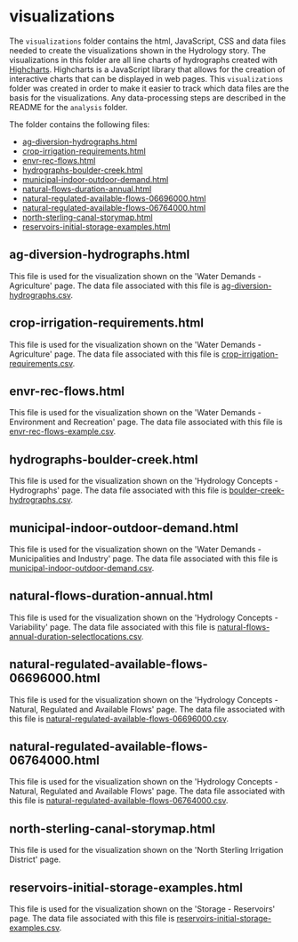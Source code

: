 # visualizations #

The `visualizations` folder contains the html, JavaScript, CSS and data files needed to create the visualizations shown in the Hydrology story. 
The visualizations in this folder are all line charts of hydrographs created with [Highcharts](https://www.highcharts.com/).  Highcharts is a 
JavaScript library that allows for the creation of interactive charts that can be displayed in web pages.  This `visualizations` folder was 
created in order to make it easier to track which data files are the basis for the visualizations.  Any data-processing steps are described 
in the README for the `analysis` folder.

The folder contains the following files:

* [ag-diversion-hydrographs.html](#ag-diversion-hydrographshtml)
* [crop-irrigation-requirements.html](#crop-irrigation-requirementshtml)
* [envr-rec-flows.html](#envr-rec-flowshtml)
* [hydrographs-boulder-creek.html](#hydrographs-boulder-creekhtml)
* [municipal-indoor-outdoor-demand.html](#municipal-indoor-outdoor-demandhtml)
* [natural-flows-duration-annual.html](#natural-flows-duration-annualhtml)
* [natural-regulated-available-flows-06696000.html](#natural-regulated-available-flows-06696000html)
* [natural-regulated-available-flows-06764000.html](#natural-regulated-available-flows-06764000html)
* [north-sterling-canal-storymap.html](#north-sterling-canal-storymaphtml)
* [reservoirs-initial-storage-examples.html](#reservoirs-initial-storage-exampleshtml)


## ag-diversion-hydrographs.html ##
This file is used for the visualization shown on the 'Water Demands - Agriculture' page.  The data file associated with this file is 
[ag-diversion-hydrographs.csv](https://github.com/OpenWaterFoundation/swsi-story-sp-hydrology/blob/master/site/visualizations/data/ag-diversion-hydrographs.csv).

## crop-irrigation-requirements.html ##
This file is used for the visualization shown on the 'Water Demands - Agriculture' page.  The data file associated with this file is 
[crop-irrigation-requirements.csv](https://github.com/OpenWaterFoundation/swsi-story-sp-hydrology/blob/master/site/visualizations/data/crop-irrigation-requirements.csv).

## envr-rec-flows.html ##
This file is used for the visualization shown on the 'Water Demands - Environment and Recreation' page.  The data file associated with this file is 
[envr-rec-flows-example.csv](https://github.com/OpenWaterFoundation/swsi-story-sp-hydrology/blob/master/site/visualizations/data/envr-rec-flows-example.csv).

## hydrographs-boulder-creek.html ##
This file is used for the visualization shown on the 'Hydrology Concepts - Hydrographs' page.  The data file associated with this file is 
[boulder-creek-hydrographs.csv](https://github.com/OpenWaterFoundation/swsi-story-sp-hydrology/blob/master/site/visualizations/data/boulder-creek-hydrographs.csv).

## municipal-indoor-outdoor-demand.html ##
This file is used for the visualization shown on the 'Water Demands - Municipalities and Industry' page.  The data file associated with this file is 
[municipal-indoor-outdoor-demand.csv](https://github.com/OpenWaterFoundation/swsi-story-sp-hydrology/blob/master/site/visualizations/data/municipal-indoor-outdoor-demand.csv).

## natural-flows-duration-annual.html ##
This file is used for the visualization shown on the 'Hydrology Concepts - Variability' page. The data file associated with this file is 
[natural-flows-annual-duration-selectlocations.csv](https://github.com/OpenWaterFoundation/swsi-story-sp-hydrology/blob/master/site/visualizations/data/natural-flows-annual-duration-selectlocations.csv).

## natural-regulated-available-flows-06696000.html ##
This file is used for the visualization shown on the 'Hydrology Concepts - Natural, Regulated and Available Flows' page.  The data file associated with this file is 
[natural-regulated-available-flows-06696000.csv](https://github.com/OpenWaterFoundation/swsi-story-sp-hydrology/blob/master/site/visualizations/data/natural-regulated-available-flows-06696000.csv).

## natural-regulated-available-flows-06764000.html ##
This file is used for the visualization shown on the 'Hydrology Concepts - Natural, Regulated and Available Flows' page.  The data file associated with this file is 
[natural-regulated-available-flows-06764000.csv](https://github.com/OpenWaterFoundation/swsi-story-sp-hydrology/blob/master/site/visualizations/data/natural-regulated-available-flows-06764000.csv).

## north-sterling-canal-storymap.html ##
This file is used for the visualization shown on the 'North Sterling Irrigation District' page.

## reservoirs-initial-storage-examples.html ##
This file is used for the visualization shown on the 'Storage - Reservoirs' page.  The data file associated with this file is 
[reservoirs-initial-storage-examples.csv](https://github.com/OpenWaterFoundation/swsi-story-sp-hydrology/blob/master/site/visualizations/data/reservoirs-initial-storage-examples.csv).











